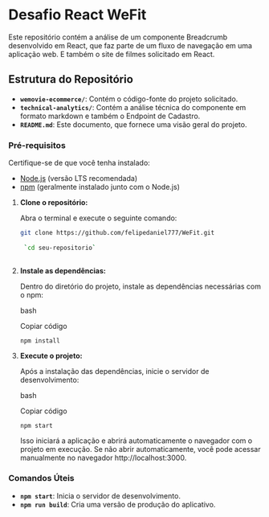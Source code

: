 # Desafio React WeFit

Este repositório contém a análise de um componente Breadcrumb desenvolvido em React, que faz parte de um fluxo de navegação em uma aplicação web. E também o site de filmes solicitado em React.

## Estrutura do Repositório

- **`wemovie-ecommerce/`**: Contém o código-fonte do projeto solicitado.
- **`technical-analytics/`**: Contém a análise técnica do componente em formato markdown e também o Endpoint de Cadastro.
- **`README.md`**: Este documento, que fornece uma visão geral do projeto.

### Pré-requisitos

Certifique-se de que você tenha instalado:

- [Node.js](https://nodejs.org/) (versão LTS recomendada)
- [npm](https://www.npmjs.com/) (geralmente instalado junto com o Node.js)

1. **Clone o repositório:**

   Abra o terminal e execute o seguinte comando:

   ```bash
   git clone https://github.com/felipedaniel777/WeFit.git
    
    `cd seu-repositorio` 
    
3.  **Instale as dependências:**
    
    Dentro do diretório do projeto, instale as dependências necessárias com o npm:
    
    bash
    
    Copiar código
    
    `npm install` 
    
4.  **Execute o projeto:**
    
    Após a instalação das dependências, inicie o servidor de desenvolvimento:
    
    bash
    
    Copiar código
    
    `npm start` 
    
    Isso iniciará a aplicação e abrirá automaticamente o navegador com o projeto em execução. Se não abrir automaticamente, você pode acessar manualmente no navegador http://localhost:3000.
    

### Comandos Úteis

-   **`npm start`**: Inicia o servidor de desenvolvimento.
-   **`npm run build`**: Cria uma versão de produção do aplicativo.
